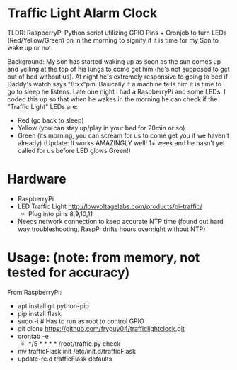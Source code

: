 # Traffic Light Alarm Clock

TLDR: RaspberryPi Python script utilizing GPIO Pins + Cronjob to turn LEDs (Red/Yellow/Green) on in the morning to signify if it is time for my Son to wake up or not.

Background: My son has started waking up as soon as the sun comes up and yelling at the top of his lungs to come get him (he's not supposed to get out of bed without us). At night he's extremely responsive to going to bed if Daddy's watch says "8:xx"pm. Basically if a machine tells him it is time to go to sleep he listens. Late one night i had a RaspberryPi and some LEDs. I coded this up so that when he wakes in the morning he can check if the "Traffic Light" LEDs are:
* Red (go back to sleep)
* Yellow (you can stay up/play in your bed for 20min or so)
* Green (its morning, you can scream for us to come get you if we haven't already)
(Update: It works AMAZINGLY well! 1+ week and he hasn't yet called for us before LED glows Green!)

# Hardware
* RaspberryPi
* LED Traffic Light http://lowvoltagelabs.com/products/pi-traffic/
  * Plug into pins 8,9,10,11  
* Needs network connection to keep accurate NTP time (found out hard way troubleshooting, RaspPi drifts hours overnight without NTP)

# Usage: (note: from memory, not tested for accuracy)
From RaspberryPi:
* apt install git python-pip
* pip install flask
* sudo -i   # Has to run as root to control GPIO
* git clone https://github.com/fryguy04/trafficlightclock.git
* crontab -e
  * */5 * * * * /root/traffic.py check
* mv trafficFlask.init /etc/init.d/trafficFlask
* update-rc.d trafficFlask defaults



